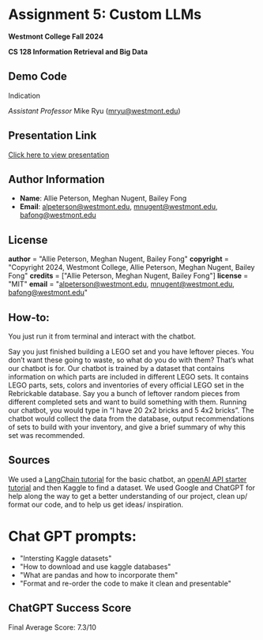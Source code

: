 # Assignment 5: Custom LLMs
**Westmont College Fall 2024**

**CS 128 Information Retrieval and Big Data** 

## Demo Code

Indication

*Assistant Professor* Mike Ryu (mryu@westmont.edu) 

## Presentation Link

[Click here to view presentation](https://docs.google.com/presentation/d/1Ninc6L7NPDrAaPJ5UkKviA5uA03TxWqM43WgmZxp05I/edit#slide=id.g31db5e85c4b_0_0)


## Author Information
* **Name**: Allie Peterson, Meghan Nugent, Bailey Fong
* **Email**: alpeterson@westmont.edu, mnugent@westmont.edu, bafong@westmont.edu

## License
__author__ = "Allie Peterson, Meghan Nugent, Bailey Fong"
__copyright__ = "Copyright 2024, Westmont College, Allie Peterson, Meghan Nugent, Bailey Fong"
__credits__ = ["Allie Peterson, Meghan Nugent, Bailey Fong"]
__license__ = "MIT"
__email__ = "alpeterson@westmont.edu, mnugent@westmont.edu, bafong@westmont.edu"

## How-to: 
You just run it from terminal and interact with the chatbot. 

Say you just finished building a LEGO set and you have leftover pieces. You don’t want these going to waste, so what do 
you do with them? That’s what our chatbot is for. Our chatbot is trained by a dataset that contains information on which 
parts are included in different LEGO sets. It contains LEGO parts, sets, colors and inventories of every official LEGO 
set in the Rebrickable database. Say you a bunch of leftover random pieces from different completed sets and want to build 
something with them. Running our chatbot, you would type in “I have 20 2x2 bricks and 5 4x2 bricks”. The chatbot would 
collect the data from the database, output recommendations of sets to build with your inventory, and give a brief summary 
of why this set was recommended.

## Sources 
We used a [LangChain tutorial](https://python.langchain.com/docs/tutorials/chatbot/) for the basic chatbot, an [openAI API starter tutorial](https://platform.openai.com/docs/quickstart?language-preference=python) and then Kaggle to find a dataset.
We used Google and ChatGPT for help along the way to get a better understanding of our project, clean up/ format our code, and to help us get ideas/ inspiration. 

# Chat GPT prompts:
- "Intersting Kaggle datasets"
- "How to download and use kaggle databases"
- "What are pandas and how to incorporate them"
- "Format and re-order the code to make it clean and presentable"



## ChatGPT Success Score
Final Average Score: 7.3/10
